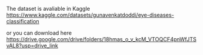 The dataset is avaliable in Kaggle https://www.kaggle.com/datasets/gunavenkatdoddi/eye-diseases-classification

or you can download here https://drive.google.com/drive/folders/18hmas_o_v_kcM_VTOQCF4pnWfJTSvAL8?usp=drive_link
